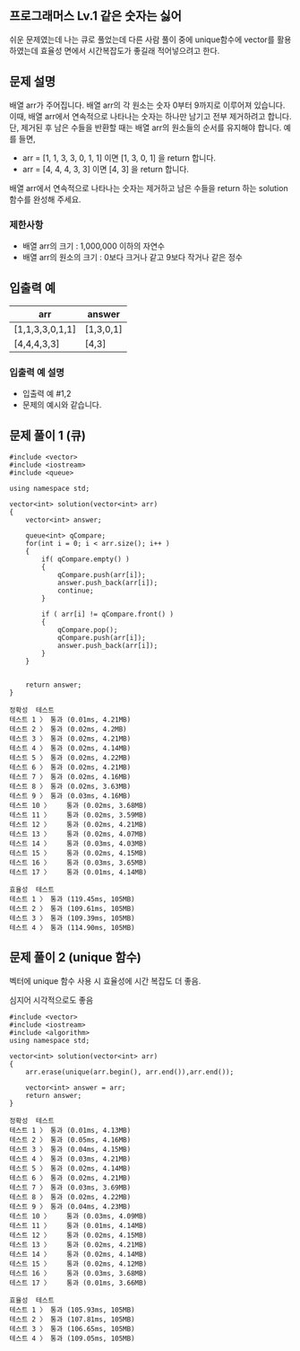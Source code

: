 ## 프로그래머스 Lv.1 같은 숫자는 싫어
쉬운 문제였는데 나는 큐로 풀었는데 다른 사람 풀이 중에 unique함수에 vector를 활용하였는데 
효율성 면에서 시간복잡도가 좋길래 적어넣으려고 한다.

## 문제 설명
배열 arr가 주어집니다. 배열 arr의 각 원소는 숫자 0부터 9까지로 이루어져 있습니다. 이때, 배열 arr에서 연속적으로 나타나는 숫자는 하나만 남기고 전부 제거하려고 합니다. 단, 제거된 후 남은 수들을 반환할 때는 배열 arr의 원소들의 순서를 유지해야 합니다. 예를 들면,

- arr = [1, 1, 3, 3, 0, 1, 1] 이면 [1, 3, 0, 1] 을 return 합니다.
- arr = [4, 4, 4, 3, 3] 이면 [4, 3] 을 return 합니다.
  
배열 arr에서 연속적으로 나타나는 숫자는 제거하고 남은 수들을 return 하는 solution 함수를 완성해 주세요.

### 제한사항
- 배열 arr의 크기 : 1,000,000 이하의 자연수
- 배열 arr의 원소의 크기 : 0보다 크거나 같고 9보다 작거나 같은 정수

## 입출력 예
| arr |	answer |
| --- | --- |
|[1,1,3,3,0,1,1]	 |[1,3,0,1] |
|[4,4,4,3,3]	|[4,3]|
### 입출력 예 설명
- 입출력 예 #1,2
- 문제의 예시와 같습니다.

## 문제 풀이 1 (큐)
```
#include <vector>
#include <iostream>
#include <queue>

using namespace std;

vector<int> solution(vector<int> arr) 
{
    vector<int> answer;
    
    queue<int> qCompare;
    for(int i = 0; i < arr.size(); i++ )
    {
        if( qCompare.empty() )
        {
            qCompare.push(arr[i]);
            answer.push_back(arr[i]);
            continue;
        }
        
        if ( arr[i] != qCompare.front() )
        {
            qCompare.pop();
            qCompare.push(arr[i]);
            answer.push_back(arr[i]);
        }
    }
    

    return answer;
}
```
```
정확성  테스트
테스트 1 〉	통과 (0.01ms, 4.21MB)
테스트 2 〉	통과 (0.02ms, 4.2MB)
테스트 3 〉	통과 (0.02ms, 4.21MB)
테스트 4 〉	통과 (0.02ms, 4.14MB)
테스트 5 〉	통과 (0.02ms, 4.22MB)
테스트 6 〉	통과 (0.02ms, 4.21MB)
테스트 7 〉	통과 (0.02ms, 4.16MB)
테스트 8 〉	통과 (0.02ms, 3.63MB)
테스트 9 〉	통과 (0.03ms, 4.16MB)
테스트 10 〉	통과 (0.02ms, 3.68MB)
테스트 11 〉	통과 (0.02ms, 3.59MB)
테스트 12 〉	통과 (0.02ms, 4.21MB)
테스트 13 〉	통과 (0.02ms, 4.07MB)
테스트 14 〉	통과 (0.03ms, 4.03MB)
테스트 15 〉	통과 (0.02ms, 4.15MB)
테스트 16 〉	통과 (0.03ms, 3.65MB)
테스트 17 〉	통과 (0.01ms, 4.14MB)
```
```
효율성  테스트
테스트 1 〉	통과 (119.45ms, 105MB)
테스트 2 〉	통과 (109.61ms, 105MB)
테스트 3 〉	통과 (109.39ms, 105MB)
테스트 4 〉	통과 (114.90ms, 105MB)
```

## 문제 풀이 2 (unique 함수)
벡터에 unique 함수 사용 시 효율성에 시간 복잡도 더 좋음. 

심지어 시각적으로도 좋음
```
#include <vector>
#include <iostream>
#include <algorithm>
using namespace std;

vector<int> solution(vector<int> arr) 
{
    arr.erase(unique(arr.begin(), arr.end()),arr.end());

    vector<int> answer = arr;
    return answer;
}
```
```
정확성  테스트
테스트 1 〉	통과 (0.01ms, 4.13MB)
테스트 2 〉	통과 (0.05ms, 4.16MB)
테스트 3 〉	통과 (0.04ms, 4.15MB)
테스트 4 〉	통과 (0.03ms, 4.21MB)
테스트 5 〉	통과 (0.02ms, 4.14MB)
테스트 6 〉	통과 (0.02ms, 4.21MB)
테스트 7 〉	통과 (0.03ms, 3.69MB)
테스트 8 〉	통과 (0.02ms, 4.22MB)
테스트 9 〉	통과 (0.04ms, 4.23MB)
테스트 10 〉	통과 (0.03ms, 4.09MB)
테스트 11 〉	통과 (0.01ms, 4.14MB)
테스트 12 〉	통과 (0.02ms, 4.15MB)
테스트 13 〉	통과 (0.02ms, 4.21MB)
테스트 14 〉	통과 (0.02ms, 4.14MB)
테스트 15 〉	통과 (0.02ms, 4.12MB)
테스트 16 〉	통과 (0.03ms, 3.68MB)
테스트 17 〉	통과 (0.01ms, 3.66MB)
```
```
효율성  테스트
테스트 1 〉	통과 (105.93ms, 105MB)
테스트 2 〉	통과 (107.81ms, 105MB)
테스트 3 〉	통과 (106.65ms, 105MB)
테스트 4 〉	통과 (109.05ms, 105MB)
```
